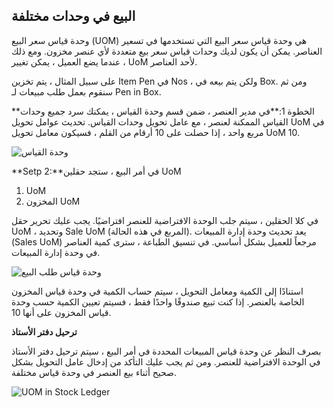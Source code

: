 ## البيع في وحدات مختلفة

وحدة قياس سعر البيع (UOM) هي وحدة قياس سعر البيع التي تستخدمها في تسعير العناصر. يمكن أن يكون لديك وحدات قياس سعر بيع متعددة لأي عنصر مخزون. ومع ذلك ، عندما يضع العميل ، يمكن تغيير UoM لأحد العناصر.

على سبيل المثال ، يتم تخزين Item Pen في Nos ، ولكن يتم بيعه في Box. ومن ثم سنقوم بعمل طلب مبيعات لـ Pen in Box.

**الخطوة 1:**في مدير العنصر ، ضمن قسم وحدة القياس ، يمكنك سرد جميع وحدات القياس الممكنة لعنصر ، مع عامل تحويل وحدات القياس. تحديث عوامل تحويل UoM في مربع واحد ، إذا حصلت على 10 أرقام من القلم ، فسيكون معامل تحويل UoM 10.

![وحدة القياس](https://docs.erpnext.com/files/Item-UOM.png)

**Setp 2:**في أمر البيع ، ستجد حقلين UoM

1. UoM
2. المخزون UoM

في كلا الحقلين ، سيتم جلب الوحدة الافتراضية للعنصر افتراضيًا. يجب عليك تحرير حقل UoM ، وتحديد Sale UoM (المربع في هذه الحالة). يعد تحديث وحدة إدارة المبيعات (Sales UoM) مرجعاً للعميل بشكل أساسي. في تنسيق الطباعة ، سترى كمية العناصر في وحدة إدارة المبيعات.

![وحدة قياس طلب البيع](https://docs.erpnext.com/files/Sale-Order-UOM.png)

استنادًا إلى الكمية ومعامل التحويل ، سيتم حساب الكمية في وحدة قياس المخزون الخاصة بالعنصر. إذا كنت تبيع صندوقًا واحدًا فقط ، فسيتم تعيين الكمية حسب وحدة قياس المخزون على أنها 10.

**ترحيل دفتر الأستاذ**

بصرف النظر عن وحدة قياس المبيعات المحددة في أمر البيع ، سيتم ترحيل دفتر الأستاذ في الوحدة الافتراضية للعنصر. ومن ثم يجب عليك التأكد من إدخال عامل التحويل بشكل صحيح أثناء بيع العنصر في وحدة قياس مختلفة.

![UOM in Stock Ledger](https://docs.erpnext.com/files/uom-in-stock-ledger.png)